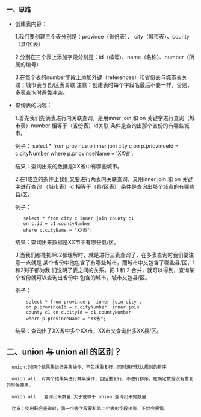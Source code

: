 ### 一、思路

  - 创建表内容：
       
       
       
    1.我们要创建三个表分别是：province（省份表）、
    city（城市表）、county（县/区表）
    
    2.分别在三个表上添加字段分别是：id（编号）、name（名称）、number（所属的编号）
    
    3.在每个表的number字段上添加外键（references）和省份表与城市表关联；城市表与县/区表关联
    注意：创建表时每个字段名最后不要一样，否则，多表查询时避免冲突。
    
  
  
  - 查询表的内容：
  
     
     1.首先我们先俩表进行内关联查询，是用inner join  和 on 关键字进行查询（城市表）number 相等于（省份表）id关联
     条件是查询出那个省份的有哪些城市。
    
     例子：
            select * from province p inner join city c 
            on p.priovinceId = c.cityNumber 
            where p.priovinceName = 'XX省';
              
     结果：查询出来的数据是XX省中有哪些城市。
     
     2.在1成立的条件上我们又要进行两表内关联查询，又用inner join 和 on 关键字进行查询 （城市表）id 相等于（县/区表）
     条件是查询出那个城市的有哪些县/区。
     
     例子：
            
           select * from city c inner join county c1 
           on c.id = c1.countyNumber 
           where c.cityName = "XX市";    
           
     结果：查询出来数据是XX市中有哪些县/区。
      
     3.当我们都能把1和2都理解时，就是进行三表查询了，在多表查询时我们要注意一点就是
     某个省份中他包含了有哪些城市，而城市中又包含了哪些县/区，1和2列子都为我
     们说明了表之间的关系。把 1 和 2 合并，就可以得到，查询某个省份就可以查询出省份中
     包含的城市，城市又包县/区。
      
      例子：
            
            select * from province p  inner join city c 
            on p.provinceId = c.cityNumber  inner join
            county c1 on c.cityId = c1.countyNumber 
            where p.provinceName = "XX省";
      
      结果：查询出了XX省中多个XX市，XX市又查询出多XX县/区。
         
        
        
     
    
     
## 二、union 与 union all 的区别？

      union:对两个结果集进行并集操作，不包括重复行，同时进行默认规则的排序

      union all: 对两个结果集进行并集操作，包括重复行，不进行排序，在确定数据没有重复的时候使用。
      
      union all : 查询出来数量 大于或等于 union 查询出来的数量 
      
      注意：使用联合查询时，第一个表字段要和第二个表的字段相等，不然会报错。
